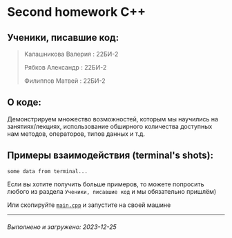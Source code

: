 # Second homework C++

## Ученики, писавшие код:
> Калашникова Валерия : 22БИ-2
>
> Рябков Александр : 22БИ-2
>
> Филиппов Матвей : 22БИ-2

## О коде:
Демонстрируем множество возможностей, которым мы научились на занятиях/лекциях, использование обширного количества доступных нам методов, операторов, типов данных и т.д.

## Примеры взаимодействия (terminal's shots):
```
some data from terminal...
```
Если вы хотите получить больше примеров, то можете попросить любого из раздела `Ученики, писавшие код` и мы обязательно пришлём)

Или скопируйте [`main.cpp`](https://github.com/MatveyFilippov/Second_CPP_HomeTask/blob/main/main.cpp "файл с кодом дз") и запустите на своей машине
***
###### Выполнено и загружено: 2023-12-25
